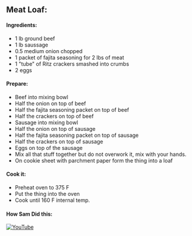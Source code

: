 ## Meat Loaf:

#### Ingredients:
* 1 lb ground beef
* 1 lb saussage
* 0.5 medium onion chopped
* 1 packet of fajita seasoning for 2 lbs of meat
* 1 "tube" of Ritz crackers smashed into crumbs
* 2 eggs

#### Prepare:
* Beef into mixing bowl
* Half the onion on top of beef
* Half the fajita seasoning packet on top of beef
* Half the crackers on top of beef
* Sausage into mixing bowl
* Half the onion on top of sausage
* Half the fajita seasoning packet on top of sausage
* Half the crackers on top of sausage
* Eggs on top of the sausage
* Mix all that stuff together but do not overwork it, mix with your hands.
* On cookie sheet with parchment paper form the thing into a loaf

#### Cook it:
* Preheat oven to 375 F
* Put the thing into the oven
* Cook until 160 F internal temp.

#### How Sam Did this:
[![YouTube](http://img.youtube.com/vi/eetig_xvnn4/0.jpg)](http://www.youtube.com/watch?v=eetig_xvnn4)
